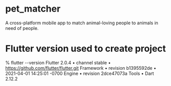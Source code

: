 # pet_matcher

A cross-platform mobile app to match animal-loving people to animals in need of people.



# Flutter version used to create project

% flutter --version
Flutter 2.0.4 • channel stable • https://github.com/flutter/flutter.git
Framework • revision b1395592de • 2021-04-01 14:25:01 -0700
Engine • revision 2dce47073a
Tools • Dart 2.12.2

